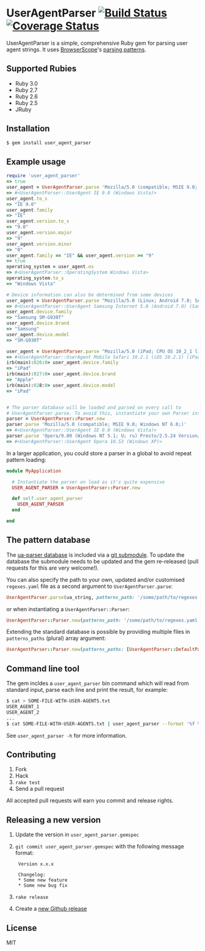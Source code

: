 # UserAgentParser [![Build Status](https://github.com/ua-parser/uap-ruby/actions/workflows/ci.yml/badge.svg)](https://github.com/ua-parser/uap-ruby/actions/workflows/ci.yml) [![Coverage Status](https://coveralls.io/repos/github/ua-parser/uap-ruby/badge.svg)](https://coveralls.io/github/ua-parser/uap-ruby)

UserAgentParser is a simple, comprehensive Ruby gem for parsing user agent strings. It uses [BrowserScope](http://www.browserscope.org/)'s [parsing patterns](https://github.com/ua-parser/uap-core).

## Supported Rubies

* Ruby 3.0
* Ruby 2.7
* Ruby 2.6
* Ruby 2.5
* JRuby

## Installation

```bash
$ gem install user_agent_parser
```

## Example usage

```ruby
require 'user_agent_parser'
=> true
user_agent = UserAgentParser.parse 'Mozilla/5.0 (compatible; MSIE 9.0; Windows NT 6.0;)'
=> #<UserAgentParser::UserAgent IE 9.0 (Windows Vista)>
user_agent.to_s
=> "IE 9.0"
user_agent.family
=> "IE"
user_agent.version.to_s
=> "9.0"
user_agent.version.major
=> "9"
user_agent.version.minor
=> "0"
user_agent.family == "IE" && user_agent.version >= "9"
=> true
operating_system = user_agent.os
=> #<UserAgentParser::OperatingSystem Windows Vista>
operating_system.to_s
=> "Windows Vista"

# Device information can also be determined from some devices
user_agent = UserAgentParser.parse "Mozilla/5.0 (Linux; Android 7.0; SAMSUNG SM-G930T Build/NRD90M) AppleWebKit/537.36 (KHTML, like Gecko) SamsungBrowser/5.0 Chrome/51.0.2704.106 Mobile Safari/537.36"
=> #<UserAgentParser::UserAgent Samsung Internet 5.0 (Android 7.0) (Samsung SM-G930T)>
user_agent.device.family
=> "Samsung SM-G930T"
user_agent.device.brand
=> "Samsung"
user_agent.device.model
=> "SM-G930T"

user_agent = UserAgentParser.parse "Mozilla/5.0 (iPad; CPU OS 10_2_1 like Mac OS X) AppleWebKit/600.1.4 (KHTML, like Gecko) GSA/23.1.148956103 Mobile/14D27 Safari/600.1.4"
=> #<UserAgentParser::UserAgent Mobile Safari 10.2.1 (iOS 10.2.1) (iPad)>
irb(main):026:0> user_agent.device.family
=> "iPad"
irb(main):027:0> user_agent.device.brand
=> "Apple"
irb(main):028:0> user_agent.device.model
=> "iPad"


# The parser database will be loaded and parsed on every call to
# UserAgentParser.parse. To avoid this, instantiate your own Parser instance.
parser = UserAgentParser::Parser.new
parser.parse 'Mozilla/5.0 (compatible; MSIE 9.0; Windows NT 6.0;)'
=> #<UserAgentParser::UserAgent IE 9.0 (Windows Vista)>
parser.parse 'Opera/9.80 (Windows NT 5.1; U; ru) Presto/2.5.24 Version/10.53'
=> #<UserAgentParser::UserAgent Opera 10.53 (Windows XP)>
```

In a larger application, you could store a parser in a global to avoid repeat pattern loading:

```ruby
module MyApplication

  # Instantiate the parser on load as it's quite expensive
  USER_AGENT_PARSER = UserAgentParser::Parser.new

  def self.user_agent_parser
    USER_AGENT_PARSER
  end

end
```

## The pattern database

The [ua-parser database](https://github.com/ua-parser/uap-core/blob/master/regexes.yaml) is included via a [git submodule](http://help.github.com/submodules/). To update the database the submodule needs to be updated and the gem re-released (pull requests for this are very welcome!).

You can also specify the path to your own, updated and/or customised `regexes.yaml` file as a second argument to `UserAgentParser.parse`:

```ruby
UserAgentParser.parse(ua_string, patterns_path: '/some/path/to/regexes.yaml')
```

or when instantiating a `UserAgentParser::Parser`:

```ruby
UserAgentParser::Parser.new(patterns_path: '/some/path/to/regexes.yaml').parse(ua_string)
```

Extending the standard database is possible by providing multiple files in `patterns_paths` (plural) array argument:
```ruby
UserAgentParser::Parser.new(patterns_paths: [UserAgentParser::DefaultPatternsPath, '/some/path/to/regexes.yaml'])
```

## Command line tool

The gem incldes a `user_agent_parser` bin command which will read from
standard input, parse each line and print the result, for example:

```bash
$ cat > SOME-FILE-WITH-USER-AGENTS.txt
USER_AGENT_1
USER_AGENT_2
...
$ cat SOME-FILE-WITH-USER-AGENTS.txt | user_agent_parser --format '%f %M' | distribution
```

See `user_agent_parser -h` for more information.

## Contributing

1. Fork
2. Hack
3. `rake test`
4. Send a pull request

All accepted pull requests will earn you commit and release rights.

## Releasing a new version

1. Update the version in `user_agent_parser.gemspec`
2. `git commit user_agent_parser.gemspec` with the following message format:

        Version x.x.x

        Changelog:
        * Some new feature
        * Some new bug fix
3. `rake release`
4. Create a [new Github release](https://github.com/ua-parser/uap-ruby/releases/new)

## License

MIT
